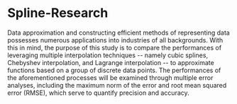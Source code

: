 # Spline-Research

Data approximation and constructing efficient methods of representing data possesses numerous applications into industries of all backgrounds. With this in mind, the purpose of this study is to compare the performances of leveraging multiple interpolation techniques -- namely cubic splines, Chebyshev interpolation, and Lagrange interpolation -- to approximate functions based on a group of discrete data points. The performances of the aforementioned processes will be examined through multiple error analyses, including the maximum norm of the error and root mean squared error (RMSE), which serve to quantify precision and accuracy.